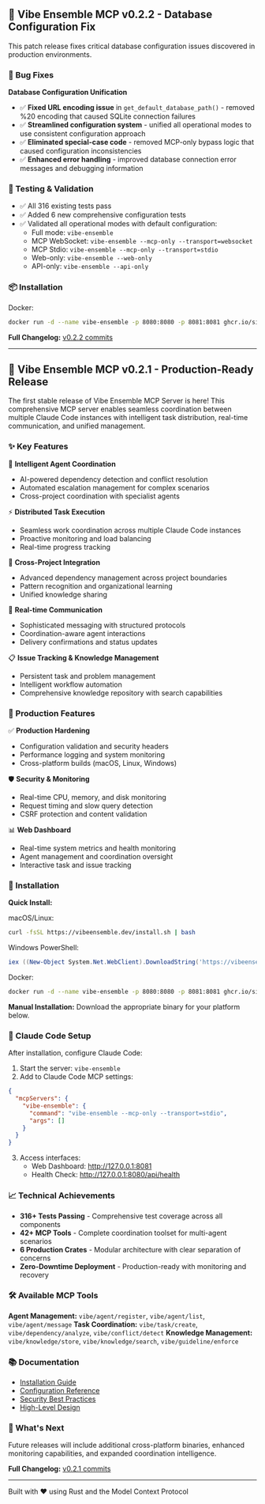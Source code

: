 ## 🔧 Vibe Ensemble MCP v0.2.2 - Database Configuration Fix

This patch release fixes critical database configuration issues discovered in production environments.

### 🐛 Bug Fixes

**Database Configuration Unification**
- ✅ **Fixed URL encoding issue** in `get_default_database_path()` - removed %20 encoding that caused SQLite connection failures
- ✅ **Streamlined configuration system** - unified all operational modes to use consistent configuration approach
- ✅ **Eliminated special-case code** - removed MCP-only bypass logic that caused configuration inconsistencies
- ✅ **Enhanced error handling** - improved database connection error messages and debugging information

### 🧪 Testing & Validation

- ✅ All 316 existing tests pass
- ✅ Added 6 new comprehensive configuration tests
- ✅ Validated all operational modes with default configuration:
  - Full mode: `vibe-ensemble`
  - MCP WebSocket: `vibe-ensemble --mcp-only --transport=websocket`  
  - MCP Stdio: `vibe-ensemble --mcp-only --transport=stdio`
  - Web-only: `vibe-ensemble --web-only`
  - API-only: `vibe-ensemble --api-only`

### 📦 Installation

Docker:
```bash
docker run -d --name vibe-ensemble -p 8080:8080 -p 8081:8081 ghcr.io/siy/vibe-ensemble-mcp:v0.2.2
```

**Full Changelog:** [v0.2.2 commits](https://github.com/siy/vibe-ensemble-mcp/commits/v0.2.2)

---

## 🎉 Vibe Ensemble MCP v0.2.1 - Production-Ready Release

The first stable release of Vibe Ensemble MCP Server is here! This comprehensive MCP server enables seamless coordination between multiple Claude Code instances with intelligent task distribution, real-time communication, and unified management.

### ✨ Key Features

🤖 **Intelligent Agent Coordination**
- AI-powered dependency detection and conflict resolution
- Automated escalation management for complex scenarios
- Cross-project coordination with specialist agents

⚡ **Distributed Task Execution** 
- Seamless work coordination across multiple Claude Code instances
- Proactive monitoring and load balancing
- Real-time progress tracking

🔗 **Cross-Project Integration**
- Advanced dependency management across project boundaries
- Pattern recognition and organizational learning
- Unified knowledge sharing

💬 **Real-time Communication**
- Sophisticated messaging with structured protocols
- Coordination-aware agent interactions
- Delivery confirmations and status updates

📋 **Issue Tracking & Knowledge Management**
- Persistent task and problem management
- Intelligent workflow automation
- Comprehensive knowledge repository with search capabilities

### 🎯 Production Features

✅ **Production Hardening**
- Configuration validation and security headers
- Performance logging and system monitoring
- Cross-platform builds (macOS, Linux, Windows)

🛡️ **Security & Monitoring**
- Real-time CPU, memory, and disk monitoring
- Request timing and slow query detection
- CSRF protection and content validation

📊 **Web Dashboard**
- Real-time system metrics and health monitoring
- Agent management and coordination oversight
- Interactive task and issue tracking

### 🚀 Installation

**Quick Install:**

macOS/Linux:
```bash
curl -fsSL https://vibeensemble.dev/install.sh | bash
```

Windows PowerShell:
```powershell
iex ((New-Object System.Net.WebClient).DownloadString('https://vibeensemble.dev/install.ps1'))
```

Docker:
```bash
docker run -d --name vibe-ensemble -p 8080:8080 -p 8081:8081 ghcr.io/siy/vibe-ensemble-mcp:v0.2.1
```

**Manual Installation:**
Download the appropriate binary for your platform below.

### 🔧 Claude Code Setup

After installation, configure Claude Code:

1. Start the server: `vibe-ensemble`
2. Add to Claude Code MCP settings:
```json
{
  "mcpServers": {
    "vibe-ensemble": {
      "command": "vibe-ensemble --mcp-only --transport=stdio", 
      "args": []
    }
  }
}
```

3. Access interfaces:
   - Web Dashboard: http://127.0.0.1:8081
   - Health Check: http://127.0.0.1:8080/api/health

### 📈 Technical Achievements

- **316+ Tests Passing** - Comprehensive test coverage across all components
- **42+ MCP Tools** - Complete coordination toolset for multi-agent scenarios
- **6 Production Crates** - Modular architecture with clear separation of concerns
- **Zero-Downtime Deployment** - Production-ready with monitoring and recovery

### 🛠️ Available MCP Tools

**Agent Management:** `vibe/agent/register`, `vibe/agent/list`, `vibe/agent/message`
**Task Coordination:** `vibe/task/create`, `vibe/dependency/analyze`, `vibe/conflict/detect`
**Knowledge Management:** `vibe/knowledge/store`, `vibe/knowledge/search`, `vibe/guideline/enforce`

### 📚 Documentation

- [Installation Guide](https://github.com/siy/vibe-ensemble-mcp/blob/main/docs/installation.md)
- [Configuration Reference](https://github.com/siy/vibe-ensemble-mcp/blob/main/docs/configuration.md)
- [Security Best Practices](https://github.com/siy/vibe-ensemble-mcp/blob/main/docs/security-best-practices.md)
- [High-Level Design](https://github.com/siy/vibe-ensemble-mcp/blob/main/docs/high-level-design.md)

### 🔄 What's Next

Future releases will include additional cross-platform binaries, enhanced monitoring capabilities, and expanded coordination intelligence.

**Full Changelog:** [v0.2.1 commits](https://github.com/siy/vibe-ensemble-mcp/commits/v0.2.1)

---
Built with ❤️ using Rust and the Model Context Protocol
